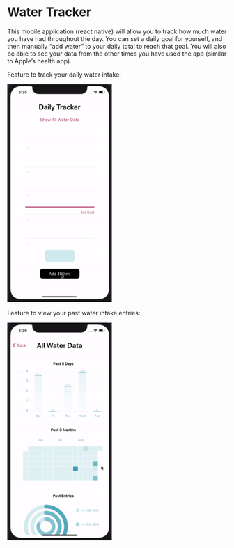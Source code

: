 # Water Tracker
This mobile application (react native) will allow you to track how much water you have had throughout the day. You can set a daily goal for yourself, and then manually “add water” to your daily total to reach that goal. You will also be able to see your data from the other times you have used the app (similar to Apple’s health app).

Feature to track your daily water intake:

<img src="homepage.gif" height="500">

Feature to view your past water intake entries:

<img src="datapage.gif" height="500">
